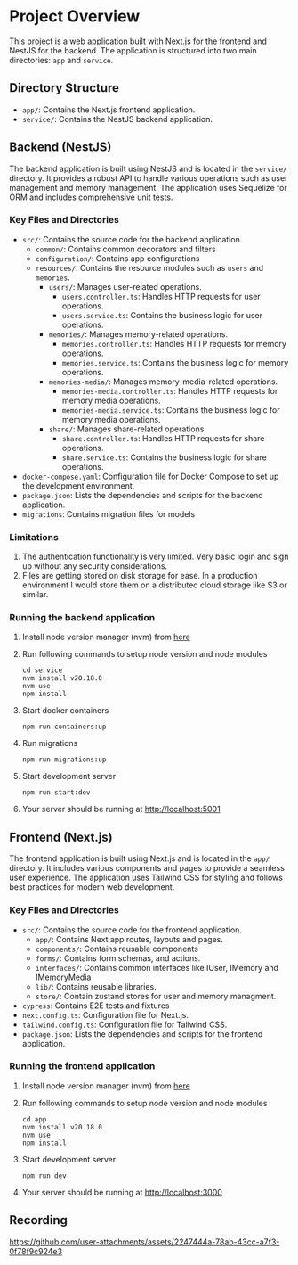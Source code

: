 # Project Overview

This project is a web application built with Next.js for the frontend and NestJS for the backend. The application is structured into two main directories: `app` and `service`.

## Directory Structure

- `app/`: Contains the Next.js frontend application.
- `service/`: Contains the NestJS backend application.

## Backend (NestJS)

The backend application is built using NestJS and is located in the `service/` directory. It provides a robust API to handle various operations such as user management and memory management. The application uses Sequelize for ORM and includes comprehensive unit tests.

### Key Files and Directories

- `src/`: Contains the source code for the backend application.
  - `common/`: Contains common decorators and filters
  - `configuration/`: Contains app configurations
  - `resources/`: Contains the resource modules such as `users` and `memories`.
    - `users/`: Manages user-related operations.
      - `users.controller.ts`: Handles HTTP requests for user operations.
      - `users.service.ts`: Contains the business logic for user operations.
    - `memories/`: Manages memory-related operations.
      - `memories.controller.ts`: Handles HTTP requests for memory operations.
      - `memories.service.ts`: Contains the business logic for memory operations.
    - `memories-media/`: Manages memory-media-related operations.
      - `memories-media.controller.ts`: Handles HTTP requests for memory media operations.
      - `memories-media.service.ts`: Contains the business logic for memory media operations.
    - `share/`: Manages share-related operations.
      - `share.controller.ts`: Handles HTTP requests for share operations.
      - `share.service.ts`: Contains the business logic for share operations.
- `docker-compose.yaml`: Configuration file for Docker Compose to set up the development environment.
- `package.json`: Lists the dependencies and scripts for the backend application.
- `migrations`: Contains migration files for models

### Limitations

1. The authentication functionality is very limited. Very basic login and sign up without any security considerations.
2. Files are getting stored on disk storage for ease. In a production environment I would store them on a distributed cloud storage like S3 or similar.

### Running the backend application

1.  Install node version manager (nvm) from [here](https://github.com/nvm-sh/nvm#install--update-script)
2.  Run following commands to setup node version and node modules

        cd service
        nvm install v20.18.0
        nvm use
        npm install

3.  Start docker containers

        npm run containers:up

4.  Run migrations

        npm run migrations:up

5.  Start development server

        npm run start:dev

6.  Your server should be running at [http://localhost:5001](http://localhost:5001)

## Frontend (Next.js)

The frontend application is built using Next.js and is located in the `app/` directory. It includes various components and pages to provide a seamless user experience. The application uses Tailwind CSS for styling and follows best practices for modern web development.

### Key Files and Directories

- `src/`: Contains the source code for the frontend application.
  - `app/`: Contains Next app routes, layouts and pages.
  - `components/`: Contains reusable components
  - `forms/`: Contains form schemas, and actions.
  - `interfaces/`: Contains common interfaces like IUser, IMemory and IMemoryMedia
  - `lib/`: Contains reusable libraries.
  - `store/`: Contain zustand stores for user and memory managment.
- `cypress`: Contains E2E tests and fixtures
- `next.config.ts`: Configuration file for Next.js.
- `tailwind.config.ts`: Configuration file for Tailwind CSS.
- `package.json`: Lists the dependencies and scripts for the frontend application.

### Running the frontend application

1.  Install node version manager (nvm) from [here](https://github.com/nvm-sh/nvm#install--update-script)
2.  Run following commands to setup node version and node modules

        cd app
        nvm install v20.18.0
        nvm use
        npm install

3.  Start development server

        npm run dev

4.  Your server should be running at [http://localhost:3000](http://localhost:3000)

## Recording

https://github.com/user-attachments/assets/2247444a-78ab-43cc-a7f3-0f78f9c924e3
